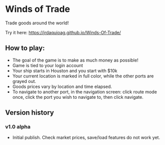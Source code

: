 # Winds of Trade

Trade goods around the world!

Try it here:  https://jrdaquioag.github.io/Winds-Of-Trade/


## How to play:

- The goal of the game is to make as much money as possible!
- Game is tied to your login account
- Your ship starts in Houston and you start with $10k
- Your current location is marked in full color, while the other ports are grayed out.
- Goods prices vary by location and time elapsed.
- To navigate to another port, in the navigation screen:  click route mode once, click the port you wish to navigate to, then click navigate.

## Version history

### v1.0 alpha

- Initial publish.  Check market prices, save/load features do not work yet.
